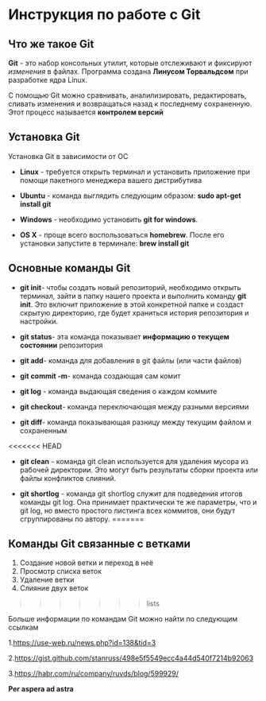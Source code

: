 # Инструкция по работе с Git 

## Что же такое Git

**Git** - это набор консольных утилит, которые отслеживают и фиксируют *изменения* в файлах. 
Программа создана **Линусом Торвальдсом** при разработке ядра Linux.

С помощью Git можно сравнивать, аналилизировать, редактировать, сливать изменения и возвращаться назад к последнему сохраненную. Этот процесс называется **контролем версий**

## Установка Git
 Установка Git в зависимости от ОС

 * **Linux** - требуется открыть терминал и установить приложение при помощи пакетного менеджера вашего дистрибутива

 * **Ubuntu** - команда выглядить следующим образом: **sudo apt-get install git**

 * **Windows** - необходимо установить **git for windows**.
 * **OS X** - проще всего воспользоваться **homebrew**. После его установки запустите в терминале: **brew install git**



## Основные команды Git
* **git init**- чтобы создать новый репозиторий, необходимо открыть терминал, зайти в папку нашего проекта и выполнить команду **git init**. Это включит приложение в этой конкретной папке и создаст скрытую директорию, где будет храниться история репозитория и настройки.

* **git status**- эта команда показывает **информацию о текущем состоянии** репозитория

* **git add**- команда для добавления в git файлы (или части файлов)
* **git commit  -m**- команда создающая сам комит
* **git log** - команда выдающая сведения о каждом коммите
* **git checkout**- команда переключающая между разными версиями
* **git diff**- команда показывающая разницу между текущим файлом и сохраненным

<<<<<<< HEAD
* **git clean** - команда git clean используется для удаления мусора из рабочей директории. Это могут быть результаты сборки проекта или файлы конфликтов слияний.

* **git shortlog** -
команда git shortlog служит для подведения итогов команды git log. Она принимает практически те же параметры, что и git log, но вместо простого листинга всех коммитов, они будут сгруппированы по автору.
=======
## Команды Git связанные с ветками 
1. Создание новой ветки и переход в неё
2. Просмотр списка веток
3. Удаление ветки
4. Слияние двух веток
>>>>>>> lists

Больше информации по командам Git можно найти по следующим ссылкам

1.https://use-web.ru/news.php?id=138&tid=3

2.https://gist.github.com/stanruss/498e5f5549ecc4a44d540f7214b92063

3.https://habr.com/ru/company/ruvds/blog/599929/
      
      
      
    



 **Per aspera ad astra**




